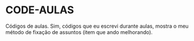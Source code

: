 # CODE-AULAS
Códigos de aulas. Sim, códigos que eu escrevi durante aulas, mostra o meu método de fixação de assuntos (item que ando melhorando).
